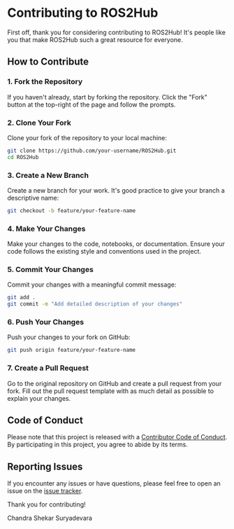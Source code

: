 # Contributing to ROS2Hub

First off, thank you for considering contributing to ROS2Hub! It's people like you that make ROS2Hub such a great resource for everyone.

## How to Contribute

### 1. Fork the Repository

If you haven't already, start by forking the repository. Click the "Fork" button at the top-right of the page and follow the prompts.

### 2. Clone Your Fork

Clone your fork of the repository to your local machine:

```sh
git clone https://github.com/your-username/ROS2Hub.git
cd ROS2Hub
```

### 3. Create a New Branch

Create a new branch for your work. It's good practice to give your branch a descriptive name:

```sh
git checkout -b feature/your-feature-name
```

### 4. Make Your Changes

Make your changes to the code, notebooks, or documentation. Ensure your code follows the existing style and conventions used in the project.

### 5. Commit Your Changes

Commit your changes with a meaningful commit message:

```sh
git add .
git commit -m "Add detailed description of your changes"
```

### 6. Push Your Changes

Push your changes to your fork on GitHub:

```sh
git push origin feature/your-feature-name
```

### 7. Create a Pull Request

Go to the original repository on GitHub and create a pull request from your fork. Fill out the pull request template with as much detail as possible to explain your changes.

## Code of Conduct

Please note that this project is released with a [Contributor Code of Conduct](CODE_OF_CONDUCT.md). By participating in this project, you agree to abide by its terms.

## Reporting Issues

If you encounter any issues or have questions, please feel free to open an issue on the [issue tracker](https://github.com/your-username/ROS2Hub/issues).

Thank you for contributing!

Chandra Shekar Suryadevara

